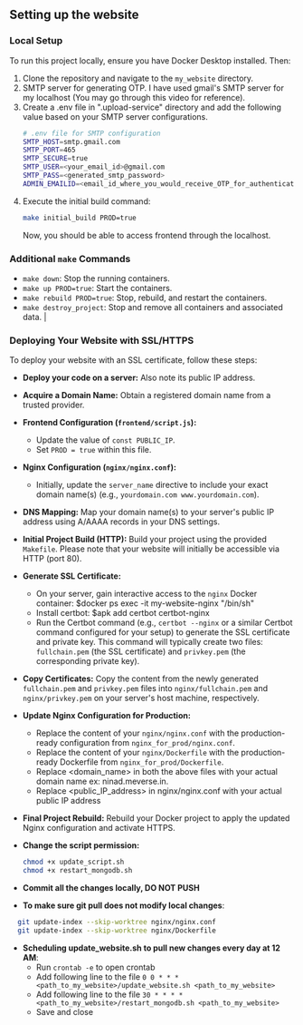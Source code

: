 ## Setting up the website

### Local Setup
To run this project locally, ensure you have Docker Desktop installed. Then:

1.  Clone the repository and navigate to the `my_website` directory.
2.  SMTP server for generating OTP. I have used gmail's SMTP server for my localhost (You may go through this video for reference).
3.  Create a .env file in ".upload-service" directory and add the following value based on your SMTP server configurations.
    ```bash
    # .env file for SMTP configuration
    SMTP_HOST=smtp.gmail.com
    SMTP_PORT=465
    SMTP_SECURE=true
    SMTP_USER=<your_email_id>@gmail.com
    SMTP_PASS=<generated_smtp_password>
    ADMIN_EMAILID=<email_id_where_you_would_receive_OTP_for_authentication>
    ```
4.  Execute the initial build command:
    ```bash
    make initial_build PROD=true
    ```
    Now, you should be able to access frontend through the localhost.

### Additional `make` Commands

* `make down`: Stop the running containers.
* `make up PROD=true`: Start the containers.
* `make rebuild PROD=true`: Stop, rebuild, and restart the containers.
* `make destroy_project`: Stop and remove all containers and associated data.
                                                                                                 |
### Deploying Your Website with SSL/HTTPS

To deploy your website with an SSL certificate, follow these steps:

* **Deploy your code on a server:** Also note its public IP address.

* **Acquire a Domain Name:** Obtain a registered domain name from a trusted provider.

* **Frontend Configuration (`frontend/script.js`):**
    * Update the value of `const PUBLIC_IP`.
    * Set `PROD = true` within this file.

* **Nginx Configuration (`nginx/nginx.conf`):**
    * Initially, update the `server_name` directive to include your exact domain name(s) (e.g., `yourdomain.com www.yourdomain.com`).

* **DNS Mapping:** Map your domain name(s) to your server's public IP address using A/AAAA records in your DNS settings.

* **Initial Project Build (HTTP):** Build your project using the provided `Makefile`. Please note that your website will initially be accessible via HTTP (port 80).

* **Generate SSL Certificate:**
    * On your server, gain interactive access to the `nginx` Docker container: $docker ps exec -it my-website-nginx "/bin/sh"
    * Install certbot: $apk add certbot certbot-nginx
    * Run the Certbot command (e.g., `certbot --nginx` or a similar Certbot command configured for your setup) to generate the SSL certificate and private key. This command will typically create two files: `fullchain.pem` (the SSL certificate) and `privkey.pem` (the corresponding private key).

* **Copy Certificates:** Copy the content from the newly generated `fullchain.pem` and `privkey.pem` files into `nginx/fullchain.pem` and `nginx/privkey.pem` on your server's host machine, respectively.

* **Update Nginx Configuration for Production:**
    * Replace the content of your `nginx/nginx.conf` with the production-ready configuration from `nginx_for_prod/nginx.conf`.
    * Replace the content of your `nginx/Dockerfile` with the production-ready Dockerfile from `nginx_for_prod/Dockerfile`.
    * Replace <domain_name> in both the above files with your actual domain name ex: ninad.meverse.in.
    * Replace <public_IP_address> in nginx/nginx.conf with your actual public IP address

* **Final Project Rebuild:** Rebuild your Docker project to apply the updated Nginx configuration and activate HTTPS.

* **Change the script permission:**
  ```bash
  chmod +x update_script.sh
  chmod +x restart_mongodb.sh
  ```

* **Commit all the changes locally, DO NOT PUSH**

* **To make sure git pull does not modify local changes**:
```bash
  git update-index --skip-worktree nginx/nginx.conf
  git update-index --skip-worktree nginx/Dockerfile
```
* **Scheduling update_website.sh to pull new changes every day at 12 AM**:
    * Run `crontab -e` to open crontab
    * Add following line to the file `0 0 * * * <path_to_my_website>/update_website.sh <path_to_my_website>`
    * Add following line to the file `30 * * * * <path_to_my_website>/restart_mongodb.sh <path_to_my_website>`
    * Save and close
